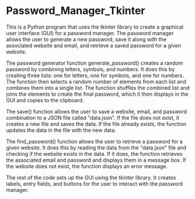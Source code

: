 # Password_Manager_Tkinter
This is a Python program that uses the tkinter library to create a graphical user interface (GUI) for a password manager. The password manager allows the user to generate a new password, save it along with the associated website and email, and retrieve a saved password for a given website.

The password generator function generate_password() creates a random password by combining letters, symbols, and numbers. It does this by creating three lists: one for letters, one for symbols, and one for numbers. The function then selects a random number of elements from each list and combines them into a single list. The function shuffles the combined list and joins the elements to create the final password, which it then displays in the GUI and copies to the clipboard.

The save() function allows the user to save a website, email, and password combination to a JSON file called "data.json". If the file does not exist, it creates a new file and saves the data. If the file already exists, the function updates the data in the file with the new data.

The find_password() function allows the user to retrieve a password for a given website. It does this by reading the data from the "data.json" file and checking if the website exists in the data. If it does, the function retrieves the associated email and password and displays them in a message box. If the website does not exist, the function displays an error message.

The rest of the code sets up the GUI using the tkinter library. It creates labels, entry fields, and buttons for the user to interact with the password manager.
